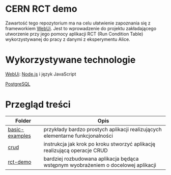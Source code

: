 # CERN RCT demo
Zawartość tego repozytorium ma na celu ułatwienie zapoznania się z frameworkiem [WebUi](https://github.com/AliceO2Group/WebUi/tree/dev/Framework). Jest to wprowadzenie do projektu zakładającego utworzenie przy jego pomocy aplikacji RCT (Run Condition Table) wykorzystywanej do pracy z danymi z eksperymentu Alice.

# Wykorzystywane technologie
[WebUi](https://github.com/AliceO2Group/WebUi/tree/dev/Framework): [Node.js](https://nodejs.org) i język JavaScript

[PostgreSQL](https://www.postgresql.org)

# Przegląd treści
| Folder | Opis |
| -- | -- |
| [basic-examples](https://github.com/xsalonx/cern-rct-demo/tree/master/basic-examples) | przykłady bardzo prostych aplikacji realizujących elementarne funkcjonalności |
| [crud](https://github.com/xsalonx/cern-rct-demo/tree/master/crud) | instrukcja jak krok po kroku stworzyć aplikację realizującą operacje CRUD |
| [rct-demo](https://github.com/xsalonx/cern-rct-demo/tree/master/rct-demo) | bardziej rozbudowana aplikacja będąca wstępnym wyobrażeniem o docelowej aplikacji |
